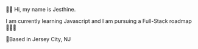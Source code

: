 👋🏾 Hi, my name is Jesthine. 

I am currently learning Javascript and I am pursuing a Full-Stack roadmap 👩🏽‍💻

📍Based in Jersey City, NJ

<!---
JDVasquez26/JDVasquez26 is a ✨ special ✨ repository because its `README.md` (this file) appears on your GitHub profile.
You can click the Preview link to take a look at your changes.
--->
